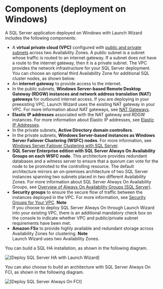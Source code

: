 # Components \(deployment on Windows\)<a name="launch-wizard-components"></a>

A SQL Server application deployed on Windows with Launch Wizard includes the following components:
+ A **virtual private cloud \(VPC\)** configured with [public and private subnets](https://docs.aws.amazon.com/vpc/latest/userguide/what-is-amazon-vpc.html#what-is-vpc-subnet) across two Availability Zones\. A public subnet is a subnet whose traffic is routed to an internet gateway\. If a subnet does not have a route to the internet gateway, then it is a private subnet\. The VPC provides the network infrastructure for your SQL Server deployment\. You can choose an optional third Availability Zone for additional SQL cluster nodes, as shown below\.
+ An **internet gateway** to provide access to the internet\.
+ In the public subnets, **Windows Server\-based Remote Desktop Gateway \(RDGW\) instances and network address translation \(NAT\) gateways** for outbound internet access\. If you are deploying in your preexisting VPC, Launch Wizard uses the existing NAT gateway in your VPC\. For more information about NAT gateways, see [NAT Gateways](https://docs.aws.amazon.com/vpc/latest/userguide/vpc-nat-gateway.html)\.
+ **Elastic IP addresses** associated with the NAT gateway and RDGW instances\. For more information about Elastic IP addresses, see [Elastic IP Addresses](https://docs.aws.amazon.com/AWSEC2/latest/WindowsGuide/elastic-ip-addresses-eip.html)\.
+ In the private subnets, **Active Directory domain controllers**\.
+ In the private subnets, **Windows Server\-based instances as Windows Server Failover Clustering \(WSFC\) nodes**\. For more information, see [Windows Server Failover Clustering with SQL Server](https://docs.microsoft.com/en-us/sql/sql-server/failover-clusters/windows/windows-server-failover-clustering-wsfc-with-sql-server?view=sql-server-2017)\.
+ **SQL Server Enterprise edition with SQL Server Always On Availability Groups on each WSFC node**\. This architecture provides redundant databases and a witness server to ensure that a quorum can vote for the node to be promoted to the controlling resource\. The default architecture mirrors an on\-premises architecture of two SQL Server instances spanning two subnets placed in two different Availability Zones\. For more information about SQL Server Always On Availability Groups, see [Overview of Always On Availability Groups \(SQL Server\)](https://docs.microsoft.com/en-us/sql/database-engine/availability-groups/windows/overview-of-always-on-availability-groups-sql-server?view=sql-server-2017)\. 
+ **Security groups** to ensure the secure flow of traffic between the instances deployed in the VPC\. For more information, see [Security Groups for Your VPC](https://docs.aws.amazon.com/vpc/latest/userguide/VPC_SecurityGroups.html)\.
**Note**  
If you choose to deploy SQL Server Always On through Launch Wizard into your existing VPC, there is an additional mandatory check box on the console to indicate whether VPC and public/private subnet requirements have been met\. 
+ **Amazon FSx** to provide highly available and redundant storage across Availability Zones for clustering\.
**Note**  
Launch Wizard uses two Availability Zones\.

You can build a SQL HA installation, as shown in the following diagram\.

![\[Deploy SQL Server HA with Launch Wizard\]](http://docs.aws.amazon.com/launchwizard/latest/userguide/images/sql-server-on-aws-architecture_mod-3.png)

You can also choose to build an architecture with SQL Server Always On FCI, as shown in the following diagram\.

![\[Deploy SQL Server Always On FCI\]](http://docs.aws.amazon.com/launchwizard/latest/userguide/images/ms-sql-fci-fsx-architecture_diagram.png)